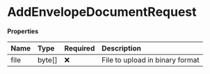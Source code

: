 # AddEnvelopeDocumentRequest

**Properties**

| Name | Type   | Required | Description                     |
| :--- | :----- | :------- | :------------------------------ |
| file | byte[] | ❌       | File to upload in binary format |
